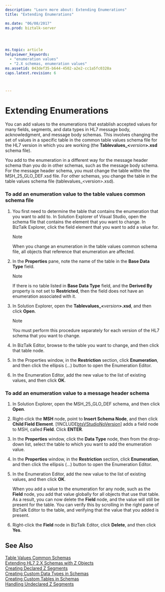 ```yaml
---
description: "Learn more about: Extending Enumerations"
title: "Extending Enumerations"

ms.date: "06/08/2017"
ms.prod: biztalk-server




ms.topic: article
helpviewer_keywords: 
  - "enumeration values"
  - "2.X schemas, enumeration values"
ms.assetid: 043def35-b644-4502-a2e2-cc1a5fc0328a
caps.latest.revision: 6



---
```

# Extending Enumerations
You can add values to the enumerations that establish accepted values for many fields, segments, and data types in HL7 message body, acknowledgment, and message body schemas. This involves changing the set of values in a specific table in the common table values schema file for the HL7 version in which you are working (the **Tablevalues_\<**<em>version</em>**\>.xsd** schema file).  
  
 You add to the enumeration in a different way for the message header schema than you do in other schemas, such as the message body schema. For the message header schema, you must change the table within the MSH_25_GLO_DEF.xsd file. For other schemas, you change the table in the table values schema file (tablevalues_\<version\>.xsd).  
  
### To add an enumeration value to the table values common schema file  
  
1. You first need to determine the table that contains the enumeration that you want to add to. In Solution Explorer of Visual Studio, open the schema file that contains the element that you want to change. In BizTalk Explorer, click the field element that you want to add a value for.  
  
   > [!NOTE]
   >  When you change an enumeration in the table values common schema file, all objects that reference that enumeration are affected.  
  
2. In the **Properties** pane, note the name of the table in the **Base Data Type** field.  
  
   > [!NOTE]
   >  If there is no table listed in **Base Data Type** field, and the **Derived By** property is not set to **Restricted**, then the field does not have an enumeration associated with it.  
  
3. In Solution Explorer, open the **Tablevalues_\<**<em>version</em>**\>.xsd**, and then click **Open**.  
  
   > [!NOTE]
   >  You must perform this procedure separately for each version of the HL7 schema that you want to change.  
  
4. In BizTalk Editor, browse to the table you want to change, and then click that table node.  
  
5. In the Properties window, in the **Restriction** section, click **Enumeration**, and then click the ellipsis (…) button to open the Enumeration Editor.  
  
6. In the Enumeration Editor, add the new value to the list of existing values, and then click **OK**.  
  
### To add an enumeration value to a message header schema  
  
1. In Solution Explorer, open the MSH_25_GLO_DEF schema, and then click **Open**.  
  
2. Right-click the **MSH** node, point to **Insert Schema Node**, and then click **Child Field Element**. [!INCLUDE[btsVStudioNoVersion](../../includes/btsvstudionoversion-md.md)] adds a field node to MSH, called **Field**. Click **ENTER**.  
  
3. In the **Properties** window, click the **Data Type** node, then from the drop-down list, select the table to which you want to add the enumeration value.  
  
4. In the **Properties** window, in the **Restriction** section, click **Enumeration**, and then click the ellipsis (…) button to open the Enumeration Editor.  
  
5. In the Enumeration Editor, add the new value to the list of existing values, and then click **OK**.  
  
    When you add a value to the enumeration for any node, such as the **Field** node, you add that value globally for all objects that use that table. As a result, you can now delete the **Field** node, and the value will still be present for the table. You can verify this by scrolling in the right pane of BizTalk Editor to the table, and verifying that the value that you added is present.  
  
6. Right-click the **Field** node in BizTalk Editor, click **Delete**, and then click **Yes**.  
  
## See Also  
 [Table Values Common Schemas](../../adapters-and-accelerators/accelerator-hl7/table-values-common-schemas.md)   
 [Extending HL7 2.X Schemas with Z Objects](../../adapters-and-accelerators/accelerator-hl7/extending-hl7-2-x-schemas-with-z-objects.md)   
 [Creating Declared Z Segments](../../adapters-and-accelerators/accelerator-hl7/creating-declared-z-segments.md)   
 [Creating Custom Data Types in Schemas](../../adapters-and-accelerators/accelerator-hl7/creating-custom-data-types-in-schemas.md)   
 [Creating Custom Tables in Schemas](../../adapters-and-accelerators/accelerator-hl7/creating-custom-tables-in-schemas.md)   
 [Handling Undeclared Z Segments](../../adapters-and-accelerators/accelerator-hl7/handling-undeclared-z-segments.md)
